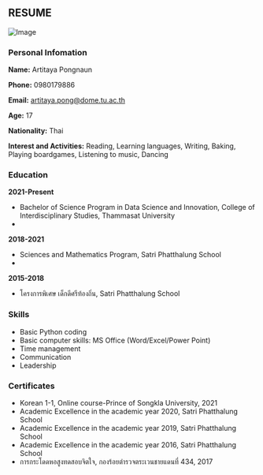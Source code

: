 ## RESUME

![Image](https://sv1.picz.in.th/images/2021/11/26/6wQz9v.md.jpg)

### Personal Infomation

**Name:** Artitaya Pongnaun

**Phone:** 0980179886

**Email:** artitaya.pong@dome.tu.ac.th

**Age:** 17

**Nationality:** Thai

**Interest and Activities:** Reading, Learning languages, Writing, Baking, Playing boardgames, Listening to music, Dancing

### Education
**2021-Present**
- Bachelor of Science Program in Data Science and Innovation, College of Interdisciplinary Studies, Thammasat University
- 
**2018-2021**
- Sciences and Mathematics Program, Satri Phatthalung School
- 
**2015-2018**
- โครงการพิเศษ เด็กดีศรีท้องถิ่น, Satri Phatthalung School

### Skills
- Basic Python coding
- Basic computer skills: MS Office (Word/Excel/Power Point)
- Time management
- Communication
- Leadership

### Certificates
- Korean 1-1, Online course-Prince of Songkla University, 2021
- Academic Excellence in the academic year 2020, Satri Phatthalung School
- Academic Excellence in the academic year 2019, Satri Phatthalung School
- Academic Excellence in the academic year 2016, Satri Phatthalung School
- การกระโดดหอสูงทดสอบจิตใจ, กองร้อยตำรวจตระเวนชายแดนที่ 434, 2017

